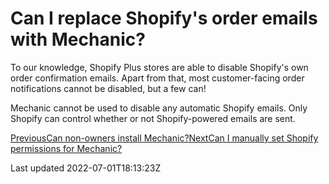 # Can I replace Shopify's order emails with Mechanic?

To our knowledge, Shopify Plus stores are able to disable Shopify's own order confirmation emails. Apart from that, most customer-facing order notifications cannot be disabled, but a few can!

Mechanic cannot be used to disable any automatic Shopify emails. Only Shopify can control whether or not Shopify-powered emails are sent.

[PreviousCan non-owners install Mechanic?](/faq/can-non-owners-install-mechanic)[NextCan I manually set Shopify permissions for Mechanic?](/faq/can-i-manually-set-shopify-permissions-for-mechanic)

Last updated 2022-07-01T18:13:23Z